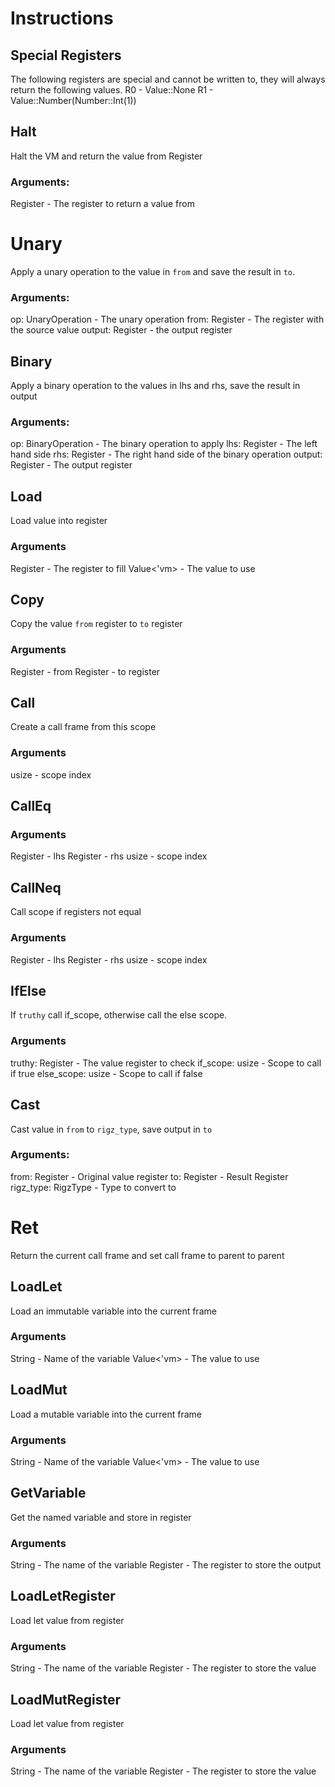 # Instructions

## Special Registers
The following registers are special and cannot be written to, they will always return the following values.
R0 - Value::None
R1 - Value::Number(Number::Int(1))

## Halt

Halt the VM and return the value from Register

### Arguments:
Register - The register to return a value from

# Unary

Apply a unary operation to the value in `from` and save the result in `to`.

### Arguments: 
op: UnaryOperation - The unary operation
from: Register - The register with the source value
output: Register - the output register

## Binary
Apply a binary operation to the values in lhs and rhs, save the result in output 

### Arguments:
op: BinaryOperation - The binary operation to apply
lhs: Register - The left hand side
rhs: Register - The right hand side of the binary operation
output: Register - The output register 


## Load
Load value into register

### Arguments 
Register - The register to fill
Value<'vm> - The value to use

## Copy
Copy the value `from` register to `to` register

### Arguments 
Register - from
Register  - to register

## Call
Create a call frame from this scope

### Arguments
usize - scope index

## CallEq

### Arguments
Register - lhs
Register - rhs
usize - scope index


## CallNeq

Call scope if registers not equal

### Arguments
Register - lhs
Register - rhs
usize - scope index

## IfElse

If `truthy` call if_scope, otherwise call the else scope.

### Arguments
truthy: Register - The value register to check
if_scope: usize - Scope to call if true
else_scope: usize - Scope to call if false

## Cast
Cast value in `from` to `rigz_type`, save output in `to`

### Arguments:
from: Register - Original value register 
to: Register - Result Register
rigz_type: RigzType - Type to convert to

# Ret
Return the current call frame and set call frame to parent to parent

## LoadLet
Load an immutable variable into the current frame

### Arguments 
String - Name of the variable
Value<'vm> - The value to use

## LoadMut

Load a mutable variable into the current frame

### Arguments 
String - Name of the variable
Value<'vm> - The value to use

## GetVariable

Get the named variable and store in register

### Arguments 
String - The name of the variable
Register  - The register to store the output

## LoadLetRegister

Load let value from register

### Arguments 
String - The name of the variable
Register  - The register to store the value

## LoadMutRegister
Load let value from register

### Arguments 
String - The name of the variable
Register  - The register to store the value